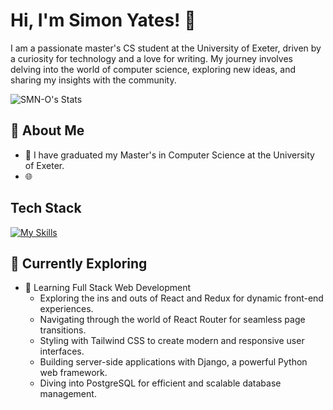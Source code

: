 # Hi, I'm Simon Yates! 👋

I am a passionate master's CS student at the University of Exeter, driven by a curiosity for technology and a love for writing. My journey involves delving into the world of computer science, exploring new ideas, and sharing my insights with the community.

![SMN-O's Stats](https://github-readme-stats.vercel.app/api?username=<SMN-O>&theme=vue-dark&show_icons=true&hide_border=true&count_private=true)

## 🚀 About Me

- 🔭 I have graduated my Master's in Computer Science at the University of Exeter.
- 🌐

## Tech Stack
[![My Skills](https://skillicons.dev/icons?i=js,html,css,wasm)](https://skillicons.dev)

## 🌱 Currently Exploring

- 🚀 Learning Full Stack Web Development
  - Exploring the ins and outs of React and Redux for dynamic front-end experiences.
  - Navigating through the world of React Router for seamless page transitions.
  - Styling with Tailwind CSS to create modern and responsive user interfaces.
  - Building server-side applications with Django, a powerful Python web framework.
  - Diving into PostgreSQL for efficient and scalable database management.




<!--

Here are some ideas to get you started:

- 🔭 I’m currently working on ...
- 🌱 I’m currently learning ...
- 👯 I’m looking to collaborate on ...
- 🤔 I’m looking for help with ...
- 💬 Ask me about ...
- 📫 How to reach me: ...
- 😄 Pronouns: ...
- ⚡ Fun fact: ...
-->

